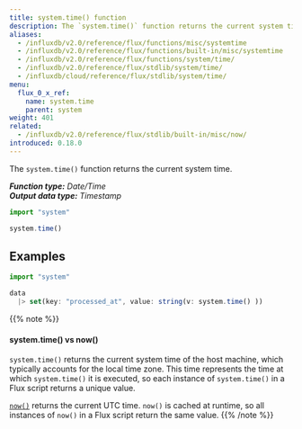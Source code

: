 ```yaml
---
title: system.time() function
description: The `system.time()` function returns the current system time.
aliases:
  - /influxdb/v2.0/reference/flux/functions/misc/systemtime
  - /influxdb/v2.0/reference/flux/functions/built-in/misc/systemtime
  - /influxdb/v2.0/reference/flux/functions/system/time/
  - /influxdb/v2.0/reference/flux/stdlib/system/time/
  - /influxdb/cloud/reference/flux/stdlib/system/time/
menu:
  flux_0_x_ref:
    name: system.time
    parent: system
weight: 401
related:
  - /influxdb/v2.0/reference/flux/stdlib/built-in/misc/now/
introduced: 0.18.0
---
```


The `system.time()` function returns the current system time.

_**Function type:** Date/Time_  
_**Output data type:** Timestamp_

```js
import "system"

system.time()
```

## Examples
```js
import "system"

data
  |> set(key: "processed_at", value: string(v: system.time() ))
```

{{% note %}}
#### system.time() vs now()
`system.time()` returns the current system time of the host machine, which
typically accounts for the local time zone.
This time represents the time at which `system.time()` it is executed, so each
instance of `system.time()` in a Flux script returns a unique value.

[`now()`](/influxdb/v2.0/reference/flux/stdlib/built-in/misc/now/) returns the current UTC time.
`now()` is cached at runtime, so all instances of `now()` in a Flux script
return the same value.
{{% /note %}}
